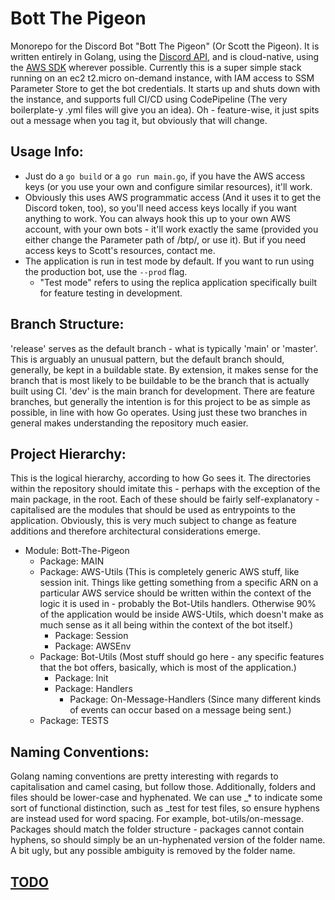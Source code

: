 # Bott The Pigeon

Monorepo for the Discord Bot "Bott The Pigeon" (Or Scott the Pigeon). It is written entirely in Golang, using the [Discord API](https://github.com/bwmarrin/discordgo), and is cloud-native, using the [AWS SDK](https://github.com/aws/aws-sdk-go) wherever possible. Currently this is a super simple stack running on an ec2 t2.micro on-demand instance, with IAM access to SSM Parameter Store to get the bot credentials. It starts up and shuts down with the instance, and supports full CI/CD using CodePipeline (The very boilerplate-y .yml files will give you an idea). Oh - feature-wise, it just spits out a message when you tag it, but obviously that will change.

## Usage Info:
 - Just do a `go build` or a `go run main.go`, if you have the AWS access keys (or you use your own and configure similar resources), it'll work.
 - Obviously this uses AWS programmatic access (And it uses it to get the Discord token, too), so you'll need access keys locally if you want anything to work. You can always hook this up to your own AWS account, with your own bots - it'll work exactly the same (provided you either change the Parameter path of /btp/, or use it). But if you need access keys to Scott's resources, contact me.
 - The application is run in test mode by default. If you want to run using the production bot, use the `--prod` flag.
    - "Test mode" refers to using the replica application specifically built for feature testing in development.

## Branch Structure:
 'release' serves as the default branch - what is typically 'main' or 'master'. This is arguably an unusual pattern, but the default branch should, generally, be kept in a buildable state. By extension, it makes sense for the branch that is most likely to be buildable to be the branch that is actually built using CI. 
 'dev' is the main branch for development. There are feature branches, but generally the intention is for this project to be as simple as possible, in line with how Go operates. Using just these two branches in general makes understanding the repository much easier.

## Project Hierarchy:
 This is the logical hierarchy, according to how Go sees it. The directories within the repository should imitate this - perhaps with the exception of the main package, in the root. Each of these should be fairly self-explanatory - capitalised are the modules that should be used as entrypoints to the application. Obviously, this is very much subject to change as feature additions and therefore architectural considerations emerge.
 - Module: Bott-The-Pigeon
   - Package: MAIN
   - Package: AWS-Utils (This is completely generic AWS stuff, like session init. Things like getting something from a specific ARN on a particular AWS service should be written within the context of the logic it is used in - probably the Bot-Utils handlers. Otherwise 90% of the application would be inside AWS-Utils, which doesn't make as much sense as it all being within the context of the bot itself.)
      - Package: Session
      - Package: AWSEnv
   - Package: Bot-Utils (Most stuff should go here - any specific features that the bot offers, basically, which is most of the application.)
      - Package: Init
      - Package: Handlers
         - Package: On-Message-Handlers (Since many different kinds of events can occur based on a message being sent.)
   - Package: TESTS

## Naming Conventions:
 Golang naming conventions are pretty interesting with regards to capitalisation and camel casing, but follow those. Additionally, folders and files should be lower-case and hyphenated. We can use _* to indicate some sort of functional distinction, such as _test for test files, so ensure hyphens are instead used for word spacing. For example, bot-utils/on-message. Packages should match the folder structure - packages cannot contain hyphens, so should simply be an un-hyphenated version of the folder name. A bit ugly, but any possible ambiguity is removed by the folder name.

## [TODO](https://github.com/users/adad-mitch/projects/1)